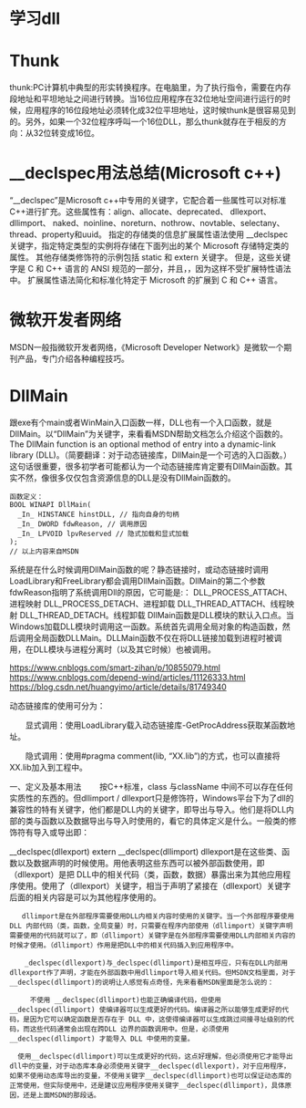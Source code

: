 # 学习dll

# Thunk
thunk:PC计算机中典型的形实转换程序。在电脑里，为了执行指令，需要在内存段地址和平坦地址之间进行转换。当16位应用程序在32位地址空间进行运行的时候，应用程序的16位段地址必须转化成32位平坦地址，这时候thunk是很容易见到的。另外，如果一个32位程序呼叫一个16位DLL，那么thunk就存在于相反的方向：从32位转变成16位。

# __declspec用法总结(Microsoft c++)
“__declspec”是Microsoft c++中专用的关键字，它配合着一些属性可以对标准C++进行扩充。这些属性有：align、allocate、deprecated、 dllexport、dllimport、 naked、noinline、noreturn、nothrow、novtable、selectany、thread、property和uuid。
指定的存储类的信息扩展属性语法使用 __declspec 关键字，指定特定类型的实例将存储在下面列出的某个 Microsoft 存储特定类的属性。 其他存储类修饰符的示例包括 static 和 extern 关键字。 但是，这些关键字是 C 和 C++ 语言的 ANSI 规范的一部分，并且，，因为这样不受扩展特性语法中。 扩展属性语法简化和标准化特定于 Microsoft 的扩展到 C 和 C++ 语言。

# 微软开发者网络
 MSDN一般指微软开发者网络，《Microsoft Developer Network》是微软一个期刊产品，专门介绍各种编程技巧。

# DllMain
跟exe有个main或者WinMain入口函数一样，DLL也有一个入口函数，就是DllMain。以“DllMain”为关键字，来看看MSDN帮助文档怎么介绍这个函数的。
The DllMain function is an optional method of entry into a dynamic-link library (DLL)。（简要翻译：对于动态链接库，DllMain是一个可选的入口函数。）这句话很重要，很多初学者可能都认为一个动态链接库肯定要有DllMain函数。其实不然，像很多仅仅包含资源信息的DLL是没有DllMain函数的。
```
函数定义：
BOOL WINAPI DllMain(
  _In_ HINSTANCE hinstDLL, // 指向自身的句柄
  _In_ DWORD fdwReason, // 调用原因
  _In_ LPVOID lpvReserved // 隐式加载和显式加载
);
// 以上内容来自MSDN
```
系统是在什么时候调用DllMain函数的呢？静态链接时，或动态链接时调用LoadLibrary和FreeLibrary都会调用DllMain函数。DllMain的第二个参数fdwReason指明了系统调用Dll的原因，它可能是:：
DLL_PROCESS_ATTACH、进程映射
DLL_PROCESS_DETACH、进程卸载
DLL_THREAD_ATTACH、线程映射
DLL_THREAD_DETACH。线程卸载
DllMain函数是DLL模块的默认入口点。当Windows加载DLL模块时调用这一函数。系统首先调用全局对象的构造函数，然后调用全局函数DLLMain。DLLMain函数不仅在将DLL链接加载到进程时被调用，在DLL模块与进程分离时（以及其它时候）也被调用。


https://www.cnblogs.com/smart-zihan/p/10855079.html
https://www.cnblogs.com/depend-wind/articles/11126333.html
https://blog.csdn.net/huangyimo/article/details/81749340

动态链接库的使用可分为：

　　显式调用：使用LoadLibrary载入动态链接库-GetProcAddress获取某函数地址。

　　隐式调用：使用#pragma comment(lib, “XX.lib”)的方式，也可以直接将XX.lib加入到工程中。　　

一、定义及基本用法
　　按C++标准，class 与className 中间不可以存在任何实质性的东西的。但dllimport / dllexport只是修饰符，Windows平台下为了dll的兼容性的特有关键字，他们都是DLL内的关键字，即导出与导入。他们是将DLL内部的类与函数以及数据导出与导入时使用的，看它的具体定义是什么。一般类的修饰符有导入或导出即：

__declspec(dllexport) 
extern __declspec(dllimport) 
       dllexport是在这些类、函数以及数据声明的时候使用。用他表明这些东西可以被外部函数使用，即（dllexport）是把 DLL中的相关代码（类，函数，数据）暴露出来为其他应用程序使用。使用了（dllexport）关键字，相当于声明了紧接在（dllexport）关键字后面的相关内容是可以为其他程序使用的。

       dllimport是在外部程序需要使用DLL内相关内容时使用的关键字。当一个外部程序要使用DLL 内部代码（类，函数，全局变量）时，只需要在程序内部使用（dllimport）关键字声明需要使用的代码就可以了，即（dllimport）关键字是在外部程序需要使用DLL内部相关内容的时候才使用。（dllimport）作用是把DLL中的相关代码插入到应用程序中。

      　_declspec(dllexport)与_declspec(dllimport)是相互呼应，只有在DLL内部用dllexport作了声明，才能在外部函数中用dllimport导入相关代码。但MSDN文档里面，对于 __declspec(dllimport)的说明让人感觉有点奇怪，先来看看MSDN里面是怎么说的：

         不使用 __declspec(dllimport)也能正确编译代码，但使用 __declspec(dllimport) 使编译器可以生成更好的代码。编译器之所以能够生成更好的代码，是因为它可以确定函数是否存在于 DLL 中，这使得编译器可以生成跳过间接寻址级别的代码，而这些代码通常会出现在跨DLL 边界的函数调用中。但是，必须使用 __declspec(dllimport) 才能导入 DLL 中使用的变量。

      使用__declspec(dllimport)可以生成更好的代码，这点好理解，但必须使用它才能导出dll中的变量，对于动态库本身必须使用关键字__declspec(dllexport)，对于应用程序，如果不使用动态库导出的变量，不使用关键字__declspec(dllimport)也可以保证动态库的正常使用，但实际使用中，还是建议应用程序使用关键字__declspec(dllimport)，具体原因，还是上面MSDN的那段话。